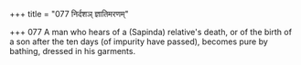 +++
title = "077 निर्दशञ् ज्ञातिमरणम्"

+++
077	A man who hears of a (Sapinda) relative's death, or of the birth of a son after the ten days (of impurity have passed), becomes pure by bathing, dressed in his garments.